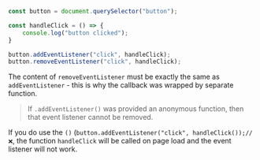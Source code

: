 ```javascript
const button = document.querySelector("button");

const handleClick = () => {
    console.log("button clicked");    
}

button.addEventListener("click", handleClick);
button.removeEventListener("click", handleClick);
```

The content of `removeEventListener` must be exactly the same as `addEventListener` - this is why the callback was wrapped by separate function.

> If `.addEventListener()` was provided an anonymous function, then that event listener cannot be removed.

If you do use the `()` (`button.addEventListener("click", handleClick());// ❌`, the function `handleClick` will be called on page load and the event listener will not work.